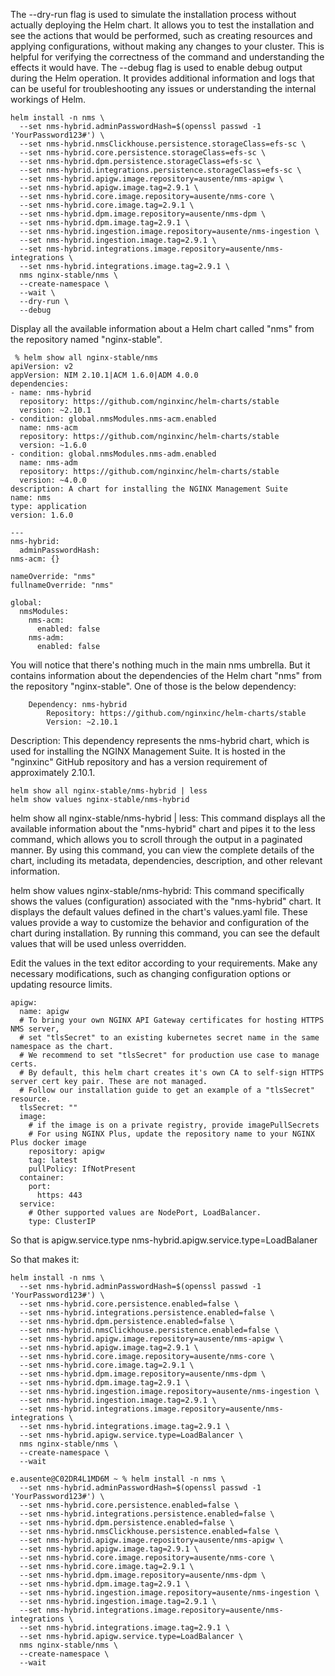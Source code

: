 The --dry-run flag is used to simulate the installation process without actually deploying the Helm chart. It allows you to test the installation and see the actions that would be performed, such as creating resources and applying configurations, without making any changes to your cluster. This is helpful for verifying the correctness of the command and understanding the effects it would have.
The --debug flag is used to enable debug output during the Helm operation. It provides additional information and logs that can be useful for troubleshooting any issues or understanding the internal workings of Helm. 

```
helm install -n nms \
  --set nms-hybrid.adminPasswordHash=$(openssl passwd -1 'YourPassword123#') \
  --set nms-hybrid.nmsClickhouse.persistence.storageClass=efs-sc \
  --set nms-hybrid.core.persistence.storageClass=efs-sc \
  --set nms-hybrid.dpm.persistence.storageClass=efs-sc \
  --set nms-hybrid.integrations.persistence.storageClass=efs-sc \
  --set nms-hybrid.apigw.image.repository=ausente/nms-apigw \
  --set nms-hybrid.apigw.image.tag=2.9.1 \
  --set nms-hybrid.core.image.repository=ausente/nms-core \
  --set nms-hybrid.core.image.tag=2.9.1 \
  --set nms-hybrid.dpm.image.repository=ausente/nms-dpm \
  --set nms-hybrid.dpm.image.tag=2.9.1 \
  --set nms-hybrid.ingestion.image.repository=ausente/nms-ingestion \
  --set nms-hybrid.ingestion.image.tag=2.9.1 \
  --set nms-hybrid.integrations.image.repository=ausente/nms-integrations \
  --set nms-hybrid.integrations.image.tag=2.9.1 \
  nms nginx-stable/nms \
  --create-namespace \
  --wait \
  --dry-run \
  --debug
```


Display all the available information about a Helm chart called "nms" from the repository named "nginx-stable".
```
 % helm show all nginx-stable/nms          
apiVersion: v2
appVersion: NIM 2.10.1|ACM 1.6.0|ADM 4.0.0
dependencies:
- name: nms-hybrid
  repository: https://github.com/nginxinc/helm-charts/stable
  version: ~2.10.1
- condition: global.nmsModules.nms-acm.enabled
  name: nms-acm
  repository: https://github.com/nginxinc/helm-charts/stable
  version: ~1.6.0
- condition: global.nmsModules.nms-adm.enabled
  name: nms-adm
  repository: https://github.com/nginxinc/helm-charts/stable
  version: ~4.0.0
description: A chart for installing the NGINX Management Suite
name: nms
type: application
version: 1.6.0

---
nms-hybrid:
  adminPasswordHash: 
nms-acm: {}

nameOverride: "nms"
fullnameOverride: "nms"

global:
  nmsModules:
    nms-acm:
      enabled: false
    nms-adm:
      enabled: false

```

You will notice that there's nothing much in the main nms umbrella. 
But it contains information about the dependencies of the Helm chart "nms" from the repository "nginx-stable". One of those is the below dependency:
```
    Dependency: nms-hybrid
        Repository: https://github.com/nginxinc/helm-charts/stable
        Version: ~2.10.1
```
Description: This dependency represents the nms-hybrid chart, which is used for installing the NGINX Management Suite. 
It is hosted in the "nginxinc" GitHub repository and has a version requirement of approximately 2.10.1.
   
   
```
helm show all nginx-stable/nms-hybrid | less   
helm show values nginx-stable/nms-hybrid
````
helm show all nginx-stable/nms-hybrid | less: 
This command displays all the available information about the "nms-hybrid" chart and pipes it to the less command, which allows you to scroll through the output in a paginated manner. By using this command, you can view the complete details of the chart, including its metadata, dependencies, description, and other relevant information.

helm show values nginx-stable/nms-hybrid: 
This command specifically shows the values (configuration) associated with the "nms-hybrid" chart. It displays the default values defined in the chart's values.yaml file. These values provide a way to customize the behavior and configuration of the chart during installation. By running this command, you can see the default values that will be used unless overridden.
    
Edit the values in the text editor according to your requirements. Make any necessary modifications, such as changing configuration options or updating resource limits.

```
apigw:
  name: apigw
  # To bring your own NGINX API Gateway certificates for hosting HTTPS NMS server,
  # set "tlsSecret" to an existing kubernetes secret name in the same namespace as the chart.
  # We recommend to set "tlsSecret" for production use case to manage certs.
  # By default, this helm chart creates it's own CA to self-sign HTTPS server cert key pair. These are not managed.
  # Follow our installation guide to get an example of a "tlsSecret" resource.
  tlsSecret: ""
  image:
    # if the image is on a private registry, provide imagePullSecrets
    # For using NGINX Plus, update the repository name to your NGINX Plus docker image
    repository: apigw
    tag: latest
    pullPolicy: IfNotPresent
  container:
    port:
      https: 443
  service:
    # Other supported values are NodePort, LoadBalancer.
    type: ClusterIP
```

So that is apigw.service.type
nms-hybrid.apigw.service.type=LoadBalaner

So that makes it: 
```
helm install -n nms \
  --set nms-hybrid.adminPasswordHash=$(openssl passwd -1 'YourPassword123#') \
  --set nms-hybrid.core.persistence.enabled=false \
  --set nms-hybrid.integrations.persistence.enabled=false \
  --set nms-hybrid.dpm.persistence.enabled=false \
  --set nms-hybrid.nmsClickhouse.persistence.enabled=false \
  --set nms-hybrid.apigw.image.repository=ausente/nms-apigw \
  --set nms-hybrid.apigw.image.tag=2.9.1 \
  --set nms-hybrid.core.image.repository=ausente/nms-core \
  --set nms-hybrid.core.image.tag=2.9.1 \
  --set nms-hybrid.dpm.image.repository=ausente/nms-dpm \
  --set nms-hybrid.dpm.image.tag=2.9.1 \
  --set nms-hybrid.ingestion.image.repository=ausente/nms-ingestion \
  --set nms-hybrid.ingestion.image.tag=2.9.1 \
  --set nms-hybrid.integrations.image.repository=ausente/nms-integrations \
  --set nms-hybrid.integrations.image.tag=2.9.1 \
  --set nms-hybrid.apigw.service.type=LoadBalancer \
  nms nginx-stable/nms \
  --create-namespace \
  --wait
```

```
e.ausente@C02DR4L1MD6M ~ % helm install -n nms \
  --set nms-hybrid.adminPasswordHash=$(openssl passwd -1 'YourPassword123#') \
  --set nms-hybrid.core.persistence.enabled=false \
  --set nms-hybrid.integrations.persistence.enabled=false \
  --set nms-hybrid.dpm.persistence.enabled=false \
  --set nms-hybrid.nmsClickhouse.persistence.enabled=false \
  --set nms-hybrid.apigw.image.repository=ausente/nms-apigw \
  --set nms-hybrid.apigw.image.tag=2.9.1 \
  --set nms-hybrid.core.image.repository=ausente/nms-core \
  --set nms-hybrid.core.image.tag=2.9.1 \
  --set nms-hybrid.dpm.image.repository=ausente/nms-dpm \
  --set nms-hybrid.dpm.image.tag=2.9.1 \
  --set nms-hybrid.ingestion.image.repository=ausente/nms-ingestion \
  --set nms-hybrid.ingestion.image.tag=2.9.1 \
  --set nms-hybrid.integrations.image.repository=ausente/nms-integrations \
  --set nms-hybrid.integrations.image.tag=2.9.1 \
  --set nms-hybrid.apigw.service.type=LoadBalancer \
  nms nginx-stable/nms \
  --create-namespace \
  --wait
```
